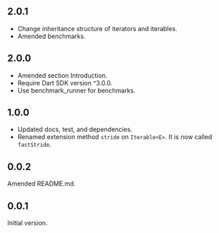 ## 2.0.1
- Change inheritance structure of iterators and iterables.
- Amended benchmarks.

## 2.0.0
- Amended section Introduction.
- Require Dart SDK version ^3.0.0.
- Use benchmark_runner for benchmarks.

## 1.0.0

- Updated docs, test, and dependencies.
- Renamed extension method `stride` on `Iterable<E>`.
  It is now called `fastStride`.

## 0.0.2

Amended README.md.

## 0.0.1

Initial version.